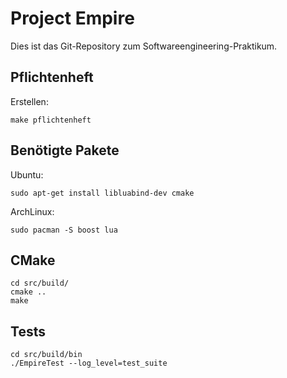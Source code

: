 Project Empire
==============

Dies ist das Git-Repository zum Softwareengineering-Praktikum.

Pflichtenheft
-------------

Erstellen:

	make pflichtenheft

Benötigte Pakete
----------------

Ubuntu:

    sudo apt-get install libluabind-dev cmake

ArchLinux:

    sudo pacman -S boost lua

CMake
-----

	cd src/build/
	cmake ..
	make

Tests
-----

	cd src/build/bin
	./EmpireTest --log_level=test_suite